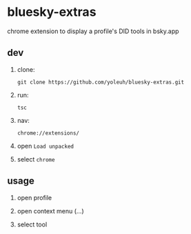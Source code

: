 # bluesky-extras

chrome extension to display a profile's DID tools in bsky.app

## dev

1. clone:

   ```
   git clone https://github.com/yoleuh/bluesky-extras.git
   ```

2. run:

   ```
   tsc
   ```

3. nav:

   ```
   chrome://extensions/
   ```

4. open `Load unpacked`

5. select `chrome`

## usage

1. open profile

2. open context menu (...)

3. select tool
